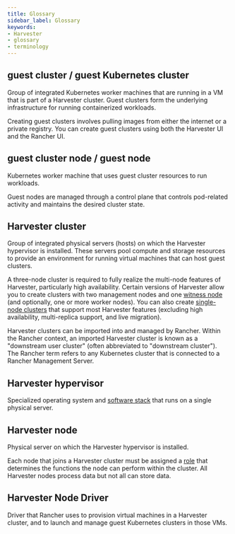 ```yaml
---
title: Glossary
sidebar_label: Glossary
keywords:
- Harvester
- glossary
- terminology
---
```


<head>
  <link rel="canonical" href="https://docs.harvesterhci.io/v1.3/glossary"/>
</head>

## **guest cluster** / **guest Kubernetes cluster**

Group of integrated Kubernetes worker machines that are running in a VM that is part of a Harvester cluster. Guest clusters form the underlying infrastructure for running containerized workloads.

Creating guest clusters involves pulling images from either the internet or a private registry. You can create guest clusters using both the Harvester UI and the Rancher UI.

## **guest cluster node** / **guest node**

Kubernetes worker machine that uses guest cluster resources to run workloads. 

Guest nodes are managed through a control plane that controls pod-related activity and maintains the desired cluster state.

## **Harvester cluster** 

Group of integrated physical servers (hosts) on which the Harvester hypervisor is installed. These servers pool compute and storage resources to provide an environment for running virtual machines that can host guest clusters.

A three-node cluster is required to fully realize the multi-node features of Harvester, particularly high availability. Certain versions of Harvester allow you to create clusters with two management nodes and one [witness node](/advanced/witness.md) (and optionally, one or more worker nodes). You can also create [single-node clusters](./advanced/singlenodeclusters.md) that support most Harvester features (excluding high availability, multi-replica support, and live migration).

Harvester clusters can be imported into and managed by Rancher. Within the Rancher context, an imported Harvester cluster is known as a "downstream user cluster" (often abbreviated to "downstream cluster"). The Rancher term refers to any Kubernetes cluster that is connected to a Rancher Management Server.

## **Harvester hypervisor** 

Specialized operating system and [software stack](./#harvester-architecture) that runs on a single physical server.

## **Harvester node**

Physical server on which the Harvester hypervisor is installed. 

Each node that joins a Harvester cluster must be assigned a [role](https://docs.harvesterhci.io/v1.3/host/#role-management) that determines the functions the node can perform within the cluster. All Harvester nodes process data but not all can store data.

## **Harvester Node Driver**

Driver that Rancher uses to provision virtual machines in a Harvester cluster, and to launch and manage guest Kubernetes clusters in those VMs.